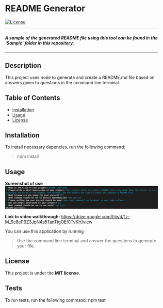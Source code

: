 # README Generator 

  [![License](https://img.shields.io/badge/License-MIT-yellow.svg)](https://opensource.org/licenses/MIT)
  
  - - - 
  ##### **A sample of the generated README file using this tool can be found in the 'Sample' folder in this repository.** 
  - - -


  ## Description
  
  This project uses node to generate and create a README.md file based on answers given to questions in the command line terminal. 
  
  
  ## Table of Contents
  
  - [Installation](#installation)
  - [Usage](#usage)
  - [License](#license)
  
  ## Installation
  To install necessary depencies, run the following command:
  > npm install
  
  
  ## Usage
  **Screenshot of use**
  ![screenshot](/assets/screenshot.png)

  **Link to video walkthrough:**
  https://drive.google.com/file/d/1z-M_9e8eP9Z3JpN4s5TanTigOEf0TvKH/view 

  You can use this application by running
  > Use the command line terminal and answer the questions to generate your file.
  
  
  ## License
  This project is under the **MIT license**.
  

  ## Tests 
  To run tests, run the following command:
  npm test